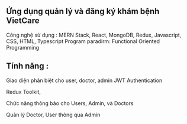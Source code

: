 ## Ứng dụng quản lý và đăng ký khám bệnh VietCare

Công nghệ sử dụng : MERN Stack, React, MongoDB, Redux, Javascript, CSS, HTML, Typescript
Program paradirm: Functional Oriented Programming 

## Tính năng :

Giao diện phân biệt cho user, doctor, admin
JWT Authentication


Redux Toolkit,

Chức năng thông báo cho Users, Admin, và Doctors

Quản lý Doctor, User thông qua Admin
